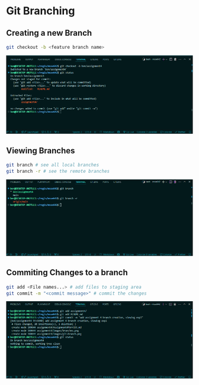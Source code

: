 # Git Branching

## Creating a new Branch

```Bash
git checkout -b <feature branch name>
```

![git branch creation](./images/git-branch.png)

## Viewing Branches

```Bash
git branch # see all local branches
git branch -r # see the remote branches
```

![git branch viewing](./images/branches.png)

## Commiting Changes to a branch

```Bash
git add <File names...> # add files to staging area
git commit -m "<commit message>" # commit the changes 
```

![commit changes](./images/commit.png)
